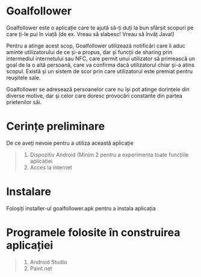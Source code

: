 # Goalfollower

Goalfollower este o aplicație care te ajută să-ți duți la bun sfârșit scopuri pe care ți-le pui în viață (de ex. Vreau să slabesc! Vreau să învăț Java!)

Pentru a atinge acest scop, Goalfollower utilizează notificări care îi aduc aminte utilizatorului de ce și-a propus, dar și funcții de sharing prin intermediul internetului sau NFC, care permit unui utilizator să primească un goal de la o altă persoană, care va confirma dacă utilizatorul chiar și-a atins scopul. Există și un sistem de scor prin care utilizatorul este premiat pentru reușitele sale.

Goalfollower se adresează persoanelor care nu își pot atinge dorințele din diverse motive, dar și celor care doresc provocări constante din partea prietenilor săi.

# Cerințe preliminare
De ce aveți nevoie pentru a utiliza această aplicație

> 1. Dispozitiv Android (Minim 2 pentru a experimenta toate funcțiile aplicației
> 2. Acces la internet

# Instalare
Foloșiți installer-ul goalfollower.apk pentru a instala aplicația

# Programele folosite în construirea aplicației

> 1. Android Studio
> 2. Paint.net


